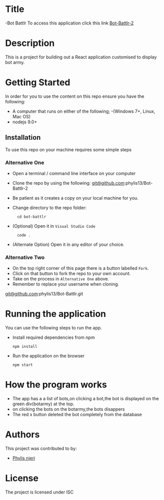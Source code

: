 # Title

-Bot Battlr
 To access this application click this link <a href= "https://bot-battlr-2-gamma.vercel.app/">Bot-Battlr-2</a>
 

# Description
This is  a project  for building out a React application  customised to display bot army.

# Getting Started
In order for you to use the content on this repo ensure you have the following:

- A computer that runs on either of the following; 
-(Windows 7+, Linux, Mac OS)
- nodejs 9.0+


## Installation

To use this repo on your machine requires some simple steps

### Alternative One

- Open a terminal / command line interface on your computer
- Clone the repo by using the following:
git@github.com:phylis13/Bot-Battlr-2
    

- Be patient as it creates a copy on your local machine for you.
- Change directory to the repo folder:

        cd bot-battlr

     

- (Optional) Open it in ``Visual Studio Code``

        code .

- (Alternate Option) Open it in any editor of your choice.


### Alternative Two

- On the top right corner of this page there is a button labelled ``Fork``.
- Click on that button to fork the repo to your own account.
- Take on the process in ``Alternative One`` above.
- Remember to replace your username when cloning.

        
git@github.com:phylis13/Bot-Battlr.git

# Running the application

 You can use the following steps to run the app.

- Install required dependencies from npm

      npm install
- Run the application on the browser

      npm start

# How the program works
- The app has a  a list of bots,on clicking a bot,the bot is displayed on the green div(botarmy) at the top.
- on clicking the bots on the botarmy,the bots disappers
- The red x button deleted the bot completely from the database



# Authors
This project was contributed to by:
- [Phylis njeri](https://github.com/phylis13/Bot-Battlr-2)

# License
The project is licensed under ISC 


